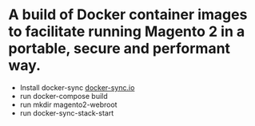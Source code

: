 # A build of Docker container images to facilitate running Magento 2 in a portable, secure and performant way.

* Install docker-sync [docker-sync.io](http://docker-sync.io?_target=blank)
* run docker-compose build
* run mkdir magento2-webroot 
* run docker-sync-stack-start
